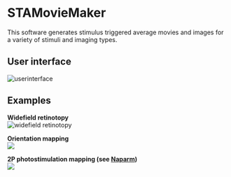 # STAMovieMaker
This software generates stimulus triggered average movies and images for a variety of stimuli and imaging types.


## User interface
![userinterface](https://i.imgur.com/HrG27vE.png)

## Examples
<b>Widefield retinotopy</b>
</br>
<img src="/utils/stim1.gif" alt="widefield retinotopy">


<b>Orientation mapping</b>
</br>
<img src="https://i.imgur.com/apFfs1D.png">


<b>2P photostimulation mapping (see <a href="https://github.com/llerussell/Naparm">Naparm</a>)</b>
</br>
<img src="https://i.imgur.com/rwMmW1p.png">
